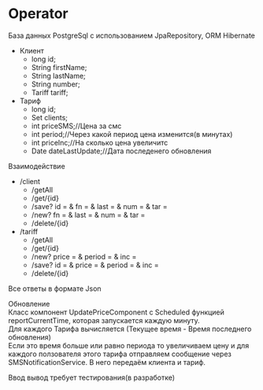 # Operator
База данных
PostgreSql с использованием JpaRepository, ORM Hibernate
- Клиент
    + long id;
    + String firstName;
    + String lastName;
    + String number;
    + Tariff tariff;
- Тариф
    + long id;
    + Set<Client> clients;
    + int priceSMS;//Цена за смс
    + int period;//Через какой период цена изменится(в минутах)
    + int priceInc;//На сколько цена увеличитс
    + Date dateLastUpdate;//Дата последенего обновления 
    
Взаимодействие

- /client
    + /getAll
    + /get/{id}
    + /save? id = & fn = & last = & num = & tar =
    + /new? fn = & last = & num = & tar =
    + /delete/{id}
- /tariff
    + /getAll
    + /get/{id}
    + /new? price = & period = & inc =
    + /save? id = & price = & period = & inc =
    + /delete/{id} 
    
    
Все ответы в формате Json

Обновление\
Класс компонент UpdatePriceComponent с Scheduled функцией reportCurrentTime, которая запускается каждую минуту.\
Для каждого Тарифа вычисляется (Текущее время - Время последнего обновления)\
Если это время больше или равно периода то увеличиваем цену и для каждого ползователя этого тарифа отправляем сообщение через SMSNotificationService.
В него передаём клиента и тариф.

Ввод вывод требует тестирования(в разработке)

